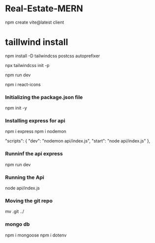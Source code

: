 # Real-Estate-MERN

npm create vite@latest client 

# taillwind install
npm install -D tailwindcss postcss autoprefixer

npx tailwindcss init -p

npm run dev

npm i react-icons

### Initializing the package.json file
npm init -y

### Installing express for api
npm i express
npm i nodemon

"scripts": {
    "dev": "nodemon api/index.js",
    "start": "node api/index.js"
},

### Runninf the api express
npm run dev

### Running the Api
node api/index.js

### Moving the git repo
mv .git ../

### mongo db
npm i mongoose
npm i dotenv